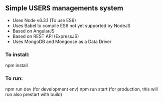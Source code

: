## Simple USERS managements system
* Uses Node v6.3.1 (To use ES6)
* Uses Babel to compile ES6 not yet supported by NodeJS
* Based on AngularJS
* Based on REST API (ExpressJS)
* Uses MongoDB and Mongoose as a Data Driver

### To install:
npm install

### To run:
npm run dev (for development env)
npm run start (for production, this will run also prestart with build)
